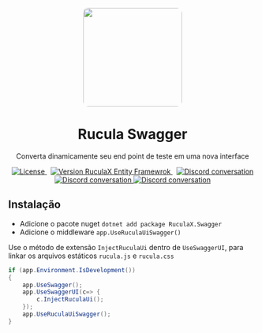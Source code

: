 <p align="center">
    <img src="https://github.com/user-attachments/assets/7da260e4-daa3-4efe-ba05-52412ac6dd73" style="width:200px;border-radius:10px">
    <h1 align="center">Rucula Swagger</h1>
   <p align="center">Converta dinamicamente seu end point de teste em uma nova interface</p>
</p>

<p align="center">
  <a href="https://circleci.com/gh/angular/workflows/angular/tree/main">
    <img src="https://img.shields.io/badge/license-MIT-blue" alt="License" />
  </a>&nbsp;
  <a href="https://www.nuget.org/packages/Rucula.Swagger/">
    <img src="https://img.shields.io/nuget/v/Rucula.Swagger" alt="Version RuculaX Entity Framewrok" />
  </a>&nbsp;
  <a href="https://github.com/reginaldo-marinho/Rucula.Swagger/graphs/contributors">
    <img src="https://img.shields.io/github/contributors/reginaldo-marinho/Rucula.Swagger" alt="Discord conversation" />
  </a>
   <a href="https://github.com/reginaldo-marinho/Rucula.Swagger/commits/main">
    <img src="https://img.shields.io/github/last-commit/reginaldo-marinho/Rucula.Swagger" alt="Discord conversation" />
  </a>

   <a href="https://www.nuget.org/packages/Rucula.Swagger/">
    <img src="https://img.shields.io/nuget/dt/Rucula.Swagger" alt="Discord conversation" />
  </a>
</p>

## Instalação

- Adicione o pacote nuget  `dotnet add package RuculaX.Swagger`
- Adicione o middleware  `app.UseRuculaUiSwagger()`

Use o método de extensão `InjectRuculaUi` dentro de `UseSwaggerUI`, para linkar os arquivos estáticos `rucula.js` e `rucula.css`

```c#
if (app.Environment.IsDevelopment())
{
    app.UseSwagger();
    app.UseSwaggerUI(c=> {
        c.InjectRuculaUi();
    });
    app.UseRuculaUiSwagger();
}
```